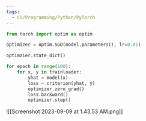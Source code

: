 ```yaml
---
tags:
  - CS/Programming/Python/PyTorch
---
```



```python
from torch import optim as optim

optimizer = optim.SGD(model.parameters(), lr=0.01)

optimzier.state_dict()
```


```python
for epoch in range(100):
	for x, y in trainloader:
		yhat = model(x)
		loss = criterion(yhat, y)
		optimizer.zero_grad()
		loss.backward()
		optimizer.step()
```

![[Screenshot 2023-09-09 at 1.43.53 AM.png]]